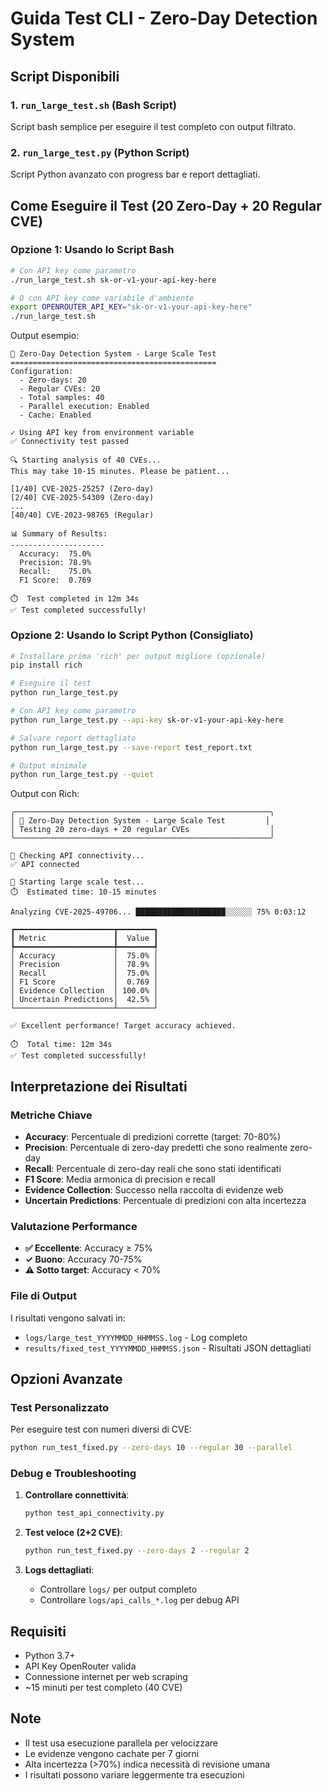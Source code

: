 # Guida Test CLI - Zero-Day Detection System

## Script Disponibili

### 1. `run_large_test.sh` (Bash Script)
Script bash semplice per eseguire il test completo con output filtrato.

### 2. `run_large_test.py` (Python Script) 
Script Python avanzato con progress bar e report dettagliati.

## Come Eseguire il Test (20 Zero-Day + 20 Regular CVE)

### Opzione 1: Usando lo Script Bash

```bash
# Con API key come parametro
./run_large_test.sh sk-or-v1-your-api-key-here

# O con API key come variabile d'ambiente
export OPENROUTER_API_KEY="sk-or-v1-your-api-key-here"
./run_large_test.sh
```

Output esempio:
```
🚀 Zero-Day Detection System - Large Scale Test
==============================================
Configuration:
  - Zero-days: 20
  - Regular CVEs: 20
  - Total samples: 40
  - Parallel execution: Enabled
  - Cache: Enabled

✓ Using API key from environment variable
✅ Connectivity test passed

🔍 Starting analysis of 40 CVEs...
This may take 10-15 minutes. Please be patient...

[1/40] CVE-2025-25257 (Zero-day)
[2/40] CVE-2025-54309 (Zero-day)
...
[40/40] CVE-2023-98765 (Regular)

📊 Summary of Results:
---------------------
  Accuracy:  75.0%
  Precision: 78.9%
  Recall:    75.0%
  F1 Score:  0.769

⏱️  Test completed in 12m 34s
✅ Test completed successfully!
```

### Opzione 2: Usando lo Script Python (Consigliato)

```bash
# Installare prima 'rich' per output migliore (opzionale)
pip install rich

# Eseguire il test
python run_large_test.py

# Con API key come parametro
python run_large_test.py --api-key sk-or-v1-your-api-key-here

# Salvare report dettagliato
python run_large_test.py --save-report test_report.txt

# Output minimale
python run_large_test.py --quiet
```

Output con Rich:
```
╭─────────────────────────────────────────────────────────╮
│ 🚀 Zero-Day Detection System - Large Scale Test         │
│ Testing 20 zero-days + 20 regular CVEs                  │
╰─────────────────────────────────────────────────────────╯

🔌 Checking API connectivity...
✅ API connected

🚀 Starting large scale test...
⏱️  Estimated time: 10-15 minutes

Analyzing CVE-2025-49706... ████████████████████░░░░░░ 75% 0:03:12

┏━━━━━━━━━━━━━━━━━━━━━━┳━━━━━━━━┓
┃ Metric               ┃  Value ┃
┡━━━━━━━━━━━━━━━━━━━━━━╇━━━━━━━━┩
│ Accuracy             │  75.0% │
│ Precision            │  78.9% │
│ Recall               │  75.0% │
│ F1 Score             │  0.769 │
│ Evidence Collection  │ 100.0% │
│ Uncertain Predictions│  42.5% │
└──────────────────────┴────────┘

✅ Excellent performance! Target accuracy achieved.

⏱️  Total time: 12m 34s
✅ Test completed successfully!
```

## Interpretazione dei Risultati

### Metriche Chiave

- **Accuracy**: Percentuale di predizioni corrette (target: 70-80%)
- **Precision**: Percentuale di zero-day predetti che sono realmente zero-day
- **Recall**: Percentuale di zero-day reali che sono stati identificati
- **F1 Score**: Media armonica di precision e recall
- **Evidence Collection**: Successo nella raccolta di evidenze web
- **Uncertain Predictions**: Percentuale di predizioni con alta incertezza

### Valutazione Performance

- **✅ Eccellente**: Accuracy ≥ 75%
- **✓ Buono**: Accuracy 70-75%
- **⚠️ Sotto target**: Accuracy < 70%

### File di Output

I risultati vengono salvati in:
- `logs/large_test_YYYYMMDD_HHMMSS.log` - Log completo
- `results/fixed_test_YYYYMMDD_HHMMSS.json` - Risultati JSON dettagliati

## Opzioni Avanzate

### Test Personalizzato

Per eseguire test con numeri diversi di CVE:
```bash
python run_test_fixed.py --zero-days 10 --regular 30 --parallel
```

### Debug e Troubleshooting

1. **Controllare connettività**:
   ```bash
   python test_api_connectivity.py
   ```

2. **Test veloce (2+2 CVE)**:
   ```bash
   python run_test_fixed.py --zero-days 2 --regular 2
   ```

3. **Logs dettagliati**:
   - Controllare `logs/` per output completo
   - Controllare `logs/api_calls_*.log` per debug API

## Requisiti

- Python 3.7+
- API Key OpenRouter valida
- Connessione internet per web scraping
- ~15 minuti per test completo (40 CVE)

## Note

- Il test usa esecuzione parallela per velocizzare
- Le evidenze vengono cachate per 7 giorni
- Alta incertezza (>70%) indica necessità di revisione umana
- I risultati possono variare leggermente tra esecuzioni